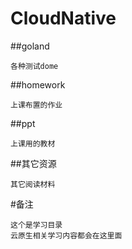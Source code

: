   
# CloudNative  

  
##goland  

    各种测试dome
  
##homework  

    上课布置的作业
  
##ppt  

    上课用的教材
  
##其它资源  

    其它阅读材料
  
#备注  

    这个是学习目录
    云原生相关学习内容都会在这里面
